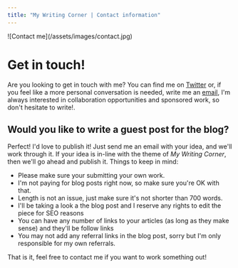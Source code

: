 ```yaml
---
title: "My Writing Corner | Contact information"
---
```

<div class="post-header-img" markdown="1">
![Contact me](/assets/images/contact.jpg)
</div>

# Get in touch!
Are you looking to get in touch with me? You can find me on [Twitter](http://twitter.com/deleteman123) or, if you feel like a more personal conversation is needed, write me an [email](mailto:fernando.doglio@gmail.com), I'm always interested in collaboration opportunities and sponsored work, so don't hesitate to write!.

## Would you like to write a guest post for the blog?
Perfect! I'd love to publish it! Just send me an email with your idea, and we'll work through it. If your idea is in-line with the theme of _My Writing Corner_, then we'll go ahead and publish it.
Things to keep in mind:

- Please make sure your submitting your own work.
- I'm not paying for blog posts right now, so make sure you're OK with that.
- Length is not an issue, just make sure it's not shorter than 700 words.
- I'll be taking a look a the blog post and I reserve any rights to edit the piece for SEO reasons
- You can have any number of links to your articles (as long as they make sense) and they'll be follow links
- You may not add any referral links in the blog post, sorry but I'm only responsible for my own referrals.

That is it, feel free to contact me if you want to work something out!
